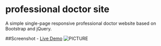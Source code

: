# professional doctor site
 A simple single-page responsive professional doctor website based on Bootstrap and jQuery. 
 
##Screenshot - [Live Demo](https://www.ziaka.gr)
  ![PICTURE](http://i.imgur.com/seUTuH6.png)
